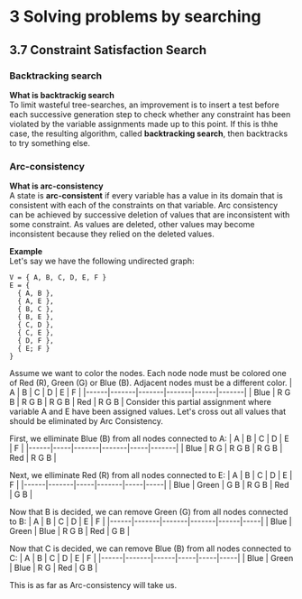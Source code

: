 # 3 Solving problems by searching

## 3.7 Constraint Satisfaction Search

### Backtracking search

**What is backtrackig search**\
To limit wasteful tree-searches, an improvement is to insert a test before each successive generation step to check whether any constraint has been violated by the variable assignments made up to this point. If this is thhe case, the resulting algorithm, called **backtracking search**,  then backtracks to try something else.

### Arc-consistency
**What is arc-consistency**\
A state is **arc-consistent** if every variable has a value in its domain that is consistent with each of the constraints on that variable. Arc consistency can be achieved by successive deletion of values that are inconsistent with some constraint. As values are deleted, other values may become inconsistent because they relied on the deleted values.

**Example**\
Let's say we have the following undirected graph:
```
V = { A, B, C, D, E, F }
E = {
  { A, B },
  { A, E },
  { B, C },
  { B, E },
  { C, D },
  { C, E },
  { D, F },
  { E; F }
}
```
Assume we want to color the nodes. Each node node must be colored one of Red (R), Green (G) or Blue (B). Adjacent nodes must be a different color.
| A    | B     | C     | D     | E    | F     |
|------|-------|-------|-------|------|-------|
| Blue | R G B | R G B | R G B | Red  | R G B |
Consider this partial assignment where variable A and E have been assigned values. Let's cross out all values that should be eliminated by Arc Consistency.

First, we elliminate Blue (B) from all nodes connected to A:
| A    | B   | C     | D     | E   | F     |
|------|-----|-------|-------|-----|-------|
| Blue | R G | R G B | R G B | Red | R G B |

Next, we elliminate Red (R) from all nodes connected to E:
| A    | B     | C   | D     | E   | F   |
|------|-------|-----|-------|-----|-----|
| Blue | Green | G B | R G B | Red | G B |

Now that B is decided, we can remove Green (G) from all nodes connected to B:
| A    | B     | C     | D     | E    | F   |
|------|-------|-------|-------|------|-----|
| Blue | Green | Blue  | R G B | Red  | G B |

Now that C is decided, we can remove Blue (B) from all nodes connected to C:
| A    | B     | C    | D   | E   | F   |
|------|-------|------|-----|-----|-----|
| Blue | Green | Blue | R G | Red | G B |

This is as far as Arc-consistency will take us.